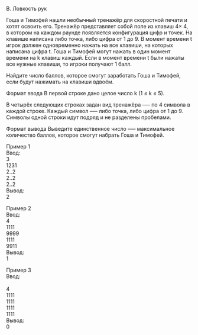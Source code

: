 B. Ловкость рук

Гоша и Тимофей нашли необычный тренажёр для скоростной печати и хотят освоить его. Тренажёр представляет собой поле из клавиш 4× 4, в котором на каждом раунде появляется конфигурация цифр и точек. На клавише написана либо точка, либо цифра от 1 до 9. В момент времени t игрок должен одновременно нажать на все клавиши, на которых написана цифра t. Гоша и Тимофей могут нажать в один момент времени на k клавиш каждый. Если в момент времени t были нажаты все нужные клавиши, то игроки получают 1 балл.

Найдите число баллов, которое смогут заработать Гоша и Тимофей, если будут нажимать на клавиши вдвоём.

Формат ввода
В первой строке дано целое число k (1 ≤ k ≤ 5).

В четырёх следующих строках задан вид тренажёра –— по 4 символа в каждой строке. Каждый символ —– либо точка, либо цифра от 1 до 9. Символы одной строки идут подряд и не разделены пробелами.

Формат вывода
Выведите единственное число –— максимальное количество баллов, которое смогут набрать Гоша и Тимофей.

Пример 1<br/>
Ввод:<br/>
3<br/>
1231<br/>
2..2<br/>
2..2<br/>
2..2<br/>
Вывод:<br/>
2<br/>

Пример 2<br/>
Ввод:<br/>
4<br/>
1111<br/>
9999<br/>
1111<br/>
9911<br/>
Вывод:<br/>
1<br/>

Пример 3<br/>
Ввод:<br/>	
4<br/>
1111<br/>
1111<br/>
1111<br/>
1111<br/>
Вывод:<br/>
0<br/>